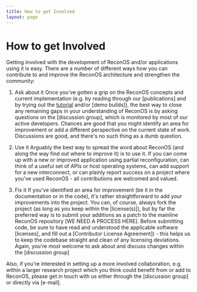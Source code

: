 ```yaml
---
title: How to get Involved
layout: page
---
```

# How to get Involved

Getting involved with the development of ReconOS and/or applications using it is easy. There are a number of different ways how you can contribute to and improve the ReconOS architecture and strengthen the community:

1. Ask about it
   Once you've gotten a grip on the ReconOS concepts and current implementation (e.g. by reading through our [publications] and by trying out the [tutorial](/gettingstarted/tutorial) and/or [demo builds]), the best way to close any remaining gaps in your understanding of ReconOS is by asking questions on the [discussion group], which is monitored by most of our active developers. Chances are good that you might identify an area for improvement or add a different perspective on the current state of work. Discussions are good, and there's no such thing as a dumb question.
   
2. Use it
   Arguably the best way to spread the word about ReconOS (and along the way find out where to improve it) is to use it. If you can come up with a new or improved application using partial reconfiguration, can think of a useful set of APIs or host operating systems, can add support for a new interconnect, or can plainly report success on a project where you've used ReconOS - all contributions are welcomed and valued. 
   
2. Fix it
   If you've identified an area for improvement (be it in the documentation or in the code), it's rather straightforward to add your improvements into the project. You can, of course, always fork the project (as long as you keep within the [license(s)]), but by far the preferred way is to submit your additions as a patch to the mainline ReconOS repository [WE NEED A PROCESS HERE]. Before submitting code, be sure to have read and understood the applicable software [licenses], and fill out a [Contributor License Agreement]) - this helps us to keep the codebase straight and clean of any licensing deviations. Again, you're most welcome to ask about and discuss changes within the [discussion group]

Also, if you're interested in setting up a more involved collaboration, e.g. within a larger research project which you think could benefit from or add to ReconOS, please get in touch with us either through the [discussion group] or directly via [e-mail].

